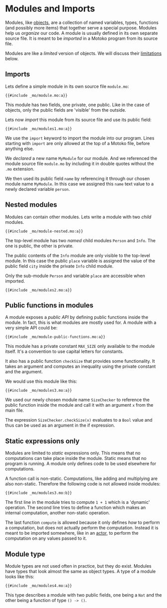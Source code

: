 # Modules and Imports
Modules, like [objects](/common-programming-concepts/objects-and-classes/objects.html), are a collection of named variables, types, functions (and possibly more items) that together serve a special purpose. Modules help us *organize* our code. A module is usually defined in its own separate source file. It is meant to be *imported* in a Motoko program from its source file. 

Modules are like a *limited* version of objects. We will discuss their [limitations](#static-expressions-only) below. 


## Imports
 Lets define a simple module in its own source file `module.mo`:

```motoko
{{#include _mo/module.mo:a}}
```

This module has two fields, one private, one public. Like in the case of objects, only the public fields are 'visible' from the outside.

Lets now *import* this module from its source file and use its public field:

```motoko
{{#include _mo/modules1.mo:a}}
```

We use the `import` keyword to import the module into our program. Lines starting with `import` are only allowed at the top of a Motoko file, before anything else.

We *declared* a new name `MyModule` for our module. And we referenced the module source file `module.mo` by including it in double quotes without the `.mo` extension.

We then used its public field `name` by referencing it through our chosen module name `MyModule`. In this case we assigned this `name` text value to a newly declared variable `person`.

## Nested modules
Modules can contain other modules. Lets write a module with two *child* modules. 

```motoko
{{#include _mo/module-nested.mo:a}}
```

The top-level module has two *named* child modules `Person` and `Info`. The one is public, the other is private. 

The public contents of the `Info` module are only visible to the top-level module. In this case the public `place` variable is assigned the value of the public field `city` inside the private `Info` child module.  

Only the sub-module `Person` and variable `place` are accessible when imported.  

```motoko
{{#include _mo/modules2.mo:a}}
```

## Public functions in modules
A module exposes a *public API* by defining public functions inside the module. In fact, this is what modules are mostly used for. A module with a very simple API could be:

```motoko
{{#include _mo/module-public-functions.mo:a}}
```

This module has a private constant `MAX_SIZE` only available to the module itself. It's a convention to use capital letters for constants. 

It also has a public function `checkSize` that provides some functionality. It takes an argument and computes an inequality using the private constant and the argument.

We would use this module like this:

```motoko
{{#include _mo/modules3.mo:a}}
```

We used our newly chosen module name `SizeChecker` to reference the public function inside the module and call it with an argument `x` from the main file. 

The expression `SizeChecker.checkSize(x)` evaluates to a `Bool` value and thus can be used as an argument in the if expression. 

##  Static expressions only
Modules are limited to *static* expressions only. This means that no computations can take place inside the module. Static means that no program is running. A module only defines code to be used elsewhere for computations. 

A function call is non-static. Computations, like adding and multiplying are also non-static. Therefore the following code is not allowed inside modules:

```motoko
{{#include _mo/modules3.mo:b}}
```

The first line in the module tries to compute `1 + 1` which is a 'dynamic' operation. The second line tries to define a function which makes an internal computation, another non-static operation. 

The last function `compute` is allowed because it only defines *how* to perform a computation, but does not actually perform the computation. Instead it is meant to be imported somewhere, like in an [actor](/internet-computer-programming-concepts/actors.html), to perform the computation on any values passed to it. 

## Module type
Module types are not used often in practice, but they do exist. Modules have types that look almost the same as object types. A type of a module looks like this:

```motoko
{{#include _mo/modules4.mo:a}}
```

 This type describes a module with two public fields, one being a `Nat` and the other being a function of type `() -> ()`.
